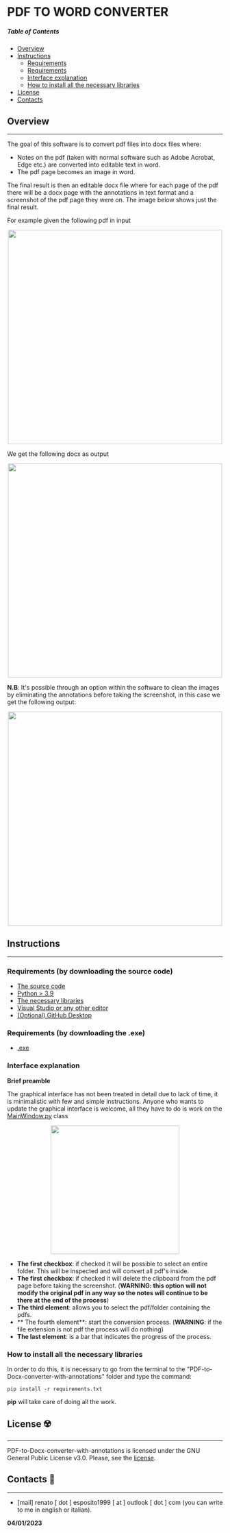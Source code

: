 # PDF TO WORD CONVERTER
##### Table of Contents  
- [Overview](#overview)  
- [Instructions](#instructions)
  - [Requirements](#requirements-(by-downloading-the-source-code))
  - [Requirements](#Requirements-(by-downloading-the-.exe))
  - [Interface explanation](#interface-explanation)
  - [How to install all the necessary libraries](#how-to-install-all-the-necessary-libraries)
- [License](#license)
- [Contacts](#contacts) 

## Overview
***
The goal of this software is to convert pdf files into docx files where:

 - Notes on the pdf (taken with normal software such as Adobe Acrobat,
   Edge etc.) are converted into editable text in word. 
- The pdf page becomes an image in word.

The final result is then an editable docx file where for each page of the pdf there will be a docx page with the annotations in text format and a screenshot of the pdf page they were on.
The image below shows just the final result.


For example given the following pdf in input
<p align="center">
<img src="https://github.com/RenatoEsposito1999/PDF-to-Docx-converter-with-annotations/blob/main/Resources/pdf%20input.png" width="500" height="500">
</p>

We get the following docx as output

<p align="center"><img src="https://github.com/RenatoEsposito1999/PDF-to-Docx-converter-with-annotations/blob/main/Resources/docx%20output.png" width="500" height="500"></p>

**N.B**: It's possible through an option within the software to clean the images by eliminating the annotations before taking the screenshot, in this case we get the following output:
<p align="center"><img src="https://github.com/RenatoEsposito1999/PDF-to-Docx-converter-with-annotations/blob/main/Resources/docxoutputwithoutannots.png" width="500" height="500"></p>


## Instructions
***
### Requirements (by downloading the source code)
- [The source code](https://github.com/RenatoEsposito1999/PDF-to-Docx-converter-with-annotations/releases/tag/PDF-to-Docx-converter-v1)
- [Python > 3.9](https://www.python.org/downloads/)
- [The necessary libraries](#how-to-install-all-the-necessary-libraries)
- [Visual Studio or any other editor](https://visualstudio.microsoft.com/it/downloads/)
- [(Optional) GitHub Desktop](https://desktop.github.com/)

### Requirements (by downloading the .exe)
- [.exe](https://github.com/RenatoEsposito1999/PDF-to-Docx-converter-with-annotations/releases/tag/PDF-to-Docx-converter-v1)


### Interface explanation
**Brief preamble**


The graphical interface has not been treated in detail due to lack of time, it is minimalistic with few and simple instructions.
Anyone who wants to update the graphical interface is welcome, all they have to do is work on the [MainWindow.py](https://github.com/RenatoEsposito1999/PDF-to-Docx-converter-with-annotations/blob/main/MainWindow.py) class

<p align="center"><img algin="right" src="https://github.com/RenatoEsposito1999/PDF-to-Docx-converter-with-annotations/blob/main/Resources/gui.png" width="300" height="300"></p>


- **The first checkbox**: if checked it will be possible to select an entire folder. This will be inspected and will convert all pdf's inside.
- **The first checkbox**: if checked it will delete the clipboard from the pdf page before taking the screenshot. (**WARNING: this option will not modify the original pdf in any way so the notes will continue to be there at the end of the process**)
- **The third element**: allows you to select the pdf/folder containing the pdfs.
- ** The fourth element**: start the conversion process. (**WARNING**: if the file extension is not pdf the process will do nothing)
- **The last element**: is a bar that indicates the progress of the process.


### How to install all the necessary libraries
In order to do this, it is necessary to go from the terminal to the "PDF-to-Docx-converter-with-annotations" folder and type the command:

    pip install -r requirements.txt
**pip** will take care of doing all the work.

## License ☢️
***
PDF-to-Docx-converter-with-annotations is licensed under the GNU General Public License v3.0. Please, see the 
[license](https://github.com/RenatoEsposito1999/PDF-to-Docx-converter-with-annotations/blob/main/LICENSE).

## Contacts 🪪
***
- [mail] renato [ dot ] esposito1999 [ at ] outlook [ dot ] com (you can write to me in english or italian).


**04/01/2023**
